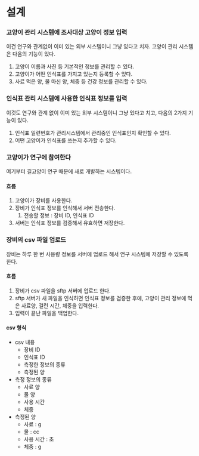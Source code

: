 # 설계

### 고양이 관리 시스템에 조사대상 고양이 정보 입력

이건 연구와 관계없이 이미 있는 외부 시스템이니 그냥 있다고 치자. 고양이 관리 시스템은 다음의 기능이 있다.

1. 고양이 이름과 사진 등 기본적인 정보를 관리할 수 있다.
2. 고양이가 어떤 인식표를 가지고 있는지 등록할 수 있다.
3. 사료 먹은 양, 물 마신 양, 체중 등 건강 정보를 관리할 수 있다.

### 인식표 관리 시스템에 사용한 인식표 정보를 입력

이것도 연구와 관계 없이 이미 있는 외부 시스템이니 그냥 있다고 치고, 다음의 2가지 기능이 있다.

1. 인식표 일련번호가 관리시스템에서 관리중인 인식표인지 확인할 수 있다.
2. 어떤 고양이가 인식표를 쓰는지 추가할 수 있다.

### 고양이가 연구에 참여한다

여기부터 길고양이 연구 때문에 새로 개발하는 시스템이다.

#### 흐름

1. 고양이가 장비를 사용한다.
2. 장비가 인식표 정보를 인식해서 서버 전송한다.
   1. 전송할 정보 : 장비 ID, 인식표 ID
3. 서버는 인식표 정보를 검증해서 유효하면 저장한다.

### 장비의 csv 파일 업로드

장비는 하루 한 번 사용량 정보를 서버에 업로드 해서 연구 시스템에 저장할 수 있도록 한다.

#### 흐름

1. 장비가 csv 파일을 sftp 서버에 업로드 한다.
2. sftp 서버가 새 파일을 인식하면 인식표 정보를 검증한 후에, 고양이 관리 정보에 먹은 사료양, 걸린 시간, 체중을 입력한다.
3. 입력이 끝난 파일을 백업한다.

#### csv 형식

* csv 내용
  * 장비 ID
  * 인식표 ID
  * 측정한 정보의 종류
  * 측정된 양
* 측정 정보의 종류
  * 사료 양
  * 물 양
  * 사용 시간
  * 체중
* 측정된 양
  * 사료 : g
  * 물 : cc
  * 사용 시간 : 초
  * 체중 : g

